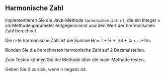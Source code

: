 ## Harmonische Zahl


Implementieren Sie die Java-Methode `harmonicNum(int n)`, die ein Integer `n` als Methodenparameter entgegennimmt und den Wert der harmonischen Zahl berechnet.

Die n-te harmonische Zahl ist die Summe Hn= 1 + ½ + 1/3 + ¼ + …+1/n.

Runden Sie die berechneten harmonische Zahl auf 2 Dezimalstellen.

Zum Testen können Sie die Methode über die main-Methode testen.

Geben Sie 0 zurück, wenn n negativ ist.

